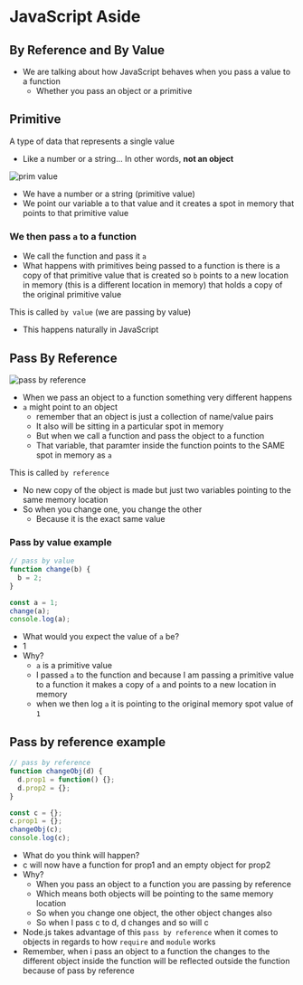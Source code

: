 # JavaScript Aside
## By Reference and By Value
* We are talking about how JavaScript behaves when you pass a value to a function
    - Whether you pass an object or a primitive

## Primitive
A type of data that represents a single value

* Like a number or a string... In other words, **not an object** 

![prim value](https://i.imgur.com/VSJ8q9S.png)

* We have a number or a string (primitive value)
* We point our variable a to that value and it creates a spot in memory that points to that primitive value

### We then pass `a` to a function
* We call the function and pass it `a`
* What happens with primitives being passed to a function is there is a copy of that primitive value that is created so `b` points to a new location in memory (this is a different location in memory) that holds a copy of the original primitive value

This is called `by value` (we are passing by value)
* This happens naturally in JavaScript

## Pass By Reference
![pass by reference](https://i.imgur.com/NopLKnR.png)

* When we pass an object to a function something very different happens
* `a` might point to an object
    - remember that an object is just a collection of name/value pairs
    - It also will be sitting in a particular spot in memory
    - But when we call a function and pass the object to a function
    - That variable, that paramter inside the function points to the SAME spot in memory as `a`

This is called `by reference`

* No new copy of the object is made but just two variables pointing to the same memory location
* So when you change one, you change the other
    - Because it is the exact same value

### Pass by value example
```js
// pass by value
function change(b) {
  b = 2;
}

const a = 1;
change(a);
console.log(a);
```

* What would you expect the value of `a` be?
* 1
* Why?
    - `a` is a primitive value
    - I passed `a` to the function and because I am passing a primitive value to a function it makes a copy of `a` and points to a new location in memory
    - when we then log `a` it is pointing to the original memory spot value of `1`

## Pass by reference example
```js
// pass by reference
function changeObj(d) {
  d.prop1 = function() {};
  d.prop2 = {};
}

const c = {};
c.prop1 = {};
changeObj(c);
console.log(c);
```

* What do you think will happen?
* c will now have a function for prop1 and an empty object for prop2
* Why?
    - When you pass an object to a function you are passing by reference
    - Which means both objects will be pointing to the same memory location
    - So when you change one object, the other object changes also
    - So when I pass c to d, d changes and so will c
* Node.js takes advantage of this `pass by reference` when it comes to objects in regards to how `require` and `module` works
* Remember, when i pass an object to a function the changes to the different object inside the function will be reflected outside the function because of pass by reference
